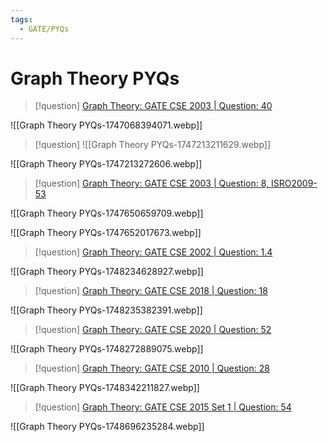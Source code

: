 ```yaml
---
tags:
  - GATE/PYQs
---
```

# Graph Theory PYQs


> [!question] 
> [Graph Theory: GATE CSE 2003 \| Question: 40](https://gateoverflow.in/931/gate-cse-2003-question-40)

![[Graph Theory PYQs-1747068394071.webp]]




> [!question] 
> ![[Graph Theory PYQs-1747213211629.webp]]


![[Graph Theory PYQs-1747213272606.webp]]



> [!question] 
> [Graph Theory: GATE CSE 2003 \| Question: 8, ISRO2009-53](https://gateoverflow.in/899/gate-cse-2003-question-8-isro2009-53)

![[Graph Theory PYQs-1747650659709.webp]]




![[Graph Theory PYQs-1747652017673.webp]]



> [!question] 
> [Graph Theory: GATE CSE 2002 \| Question: 1.4](https://gateoverflow.in/808/gate-cse-2002-question-1-4)


![[Graph Theory PYQs-1748234628927.webp]]




> [!question] 
> [Graph Theory: GATE CSE 2018 \| Question: 18](https://gateoverflow.in/204092/gate-cse-2018-question-18)

![[Graph Theory PYQs-1748235382391.webp]]





> [!question] 
> [Graph Theory: GATE CSE 2020 \| Question: 52](https://gateoverflow.in/333179/gate-cse-2020-question-52)


![[Graph Theory PYQs-1748272889075.webp]]



> [!question] 
> [Graph Theory: GATE CSE 2010 \| Question: 28](https://gateoverflow.in/1154/gate-cse-2010-question-28)

![[Graph Theory PYQs-1748342211827.webp]]



> [!question] 
> [Graph Theory: GATE CSE 2015 Set 1 \| Question: 54](https://gateoverflow.in/8364/gate-cse-2015-set-1-question-54)

![[Graph Theory PYQs-1748696235284.webp]]

